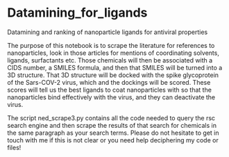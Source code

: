 # Datamining_for_ligands


Datamining and ranking of nanoparticle ligands for antiviral properties

The purpose of this notebook is to scrape the literature for references to nanoparticles, look in those articles for mentions of coordinating solvents, ligands, surfactants etc. Those chemicals will then be associated with a CIDS number, a SMILES formula, and then that SMILES will be turned into a 3D structure. That 3D structure will be docked with the spike glycoprotein of the Sars-COV-2 virus, which and the dockings will be scored. These scores will tell us the best ligands to coat nanoparticles with so that the nanoparticles bind effectively with the virus, and they can deactivate the virus.

The script ned_scrape3.py contains all the code needed to query the rsc search engine and then scrape the results of that search for chemicals in the same paragraph as your search terms. Please do not hesitate to get in touch with me if this is not clear or you need help deciphering my code or files!
